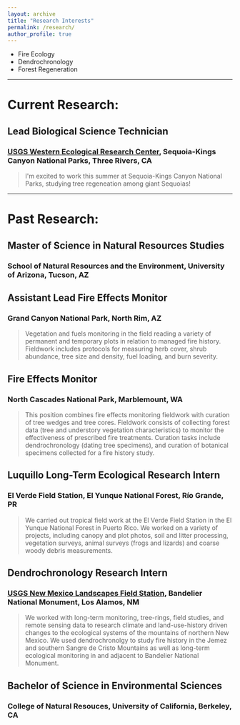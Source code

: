 ```yaml
---
layout: archive
title: "Research Interests"
permalink: /research/
author_profile: true
---
```


- Fire Ecology
- Dendrochronology
- Forest Regeneration

-----

# Current Research:

## Lead Biological Science Technician
### [USGS Western Ecological Research Center](https://www.usgs.gov/centers/werc), Sequoia-Kings Canyon National Parks, Three Rivers, CA

> I'm excited to work this summer at Sequoia-Kings Canyon National Parks, studying tree regeneation among giant Sequoias!

-----

# Past Research:

## Master of Science in Natural Resources Studies
### School of Natural Resources and the Environment, University of Arizona, Tucson, AZ


## Assistant Lead Fire Effects Monitor
### Grand Canyon National Park, North Rim, AZ
> Vegetation and fuels monitoring in the field reading a variety of permanent and temporary plots in relation to managed fire history. Fieldwork includes protocols for measuring herb cover, shrub abundance, tree size and density, fuel loading, and burn severity.

## Fire Effects Monitor
### North Cascades National Park, Marblemount, WA
> This position combines fire effects monitoring fieldwork with curation of tree wedges and tree cores. Fieldwork consists of collecting forest data (tree and understory vegetation characteristics) to monitor the effectiveness of prescribed fire treatments. Curation tasks include dendrochronology (dating tree specimens), and curation of botanical specimens collected for a fire history study.

## Luquillo Long-Term Ecological Research Intern
### El Verde Field Station, El Yunque National Forest, Río Grande, PR
> We carried out tropical field work at the El Verde Field Station in the El Yunque National Forest in Puerto Rico. We worked on a variety of projects, including canopy and plot photos, soil and litter processing, vegetation surveys, animal surveys (frogs and lizards) and coarse woody debris measurements.

## Dendrochronology Research Intern
### [USGS New Mexico Landscapes Field Station](https://www.usgs.gov/centers/fort-collins-science-center/science/new-mexico-landscapes-field-station), Bandelier National Monument, Los Alamos, NM
> We worked with long-term monitoring, tree-rings, field studies, and remote sensing data to research climate and land-use-history driven changes to the ecological systems of the mountains of northern New Mexico. We used dendrochronolgy to study fire history in the Jemez and southern Sangre de Cristo Mountains as well as long-term ecological monitoring in and adjacent to Bandelier National Monument.

## Bachelor of Science in Environmental Sciences
### College of Natural Resouces, University of California, Berkeley, CA

